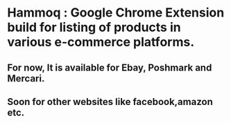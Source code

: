 # Hammoq : Google Chrome Extension build for listing of products in various e-commerce platforms.

## For now, It is available for Ebay, Poshmark and Mercari.

## Soon for other websites like facebook,amazon etc.
